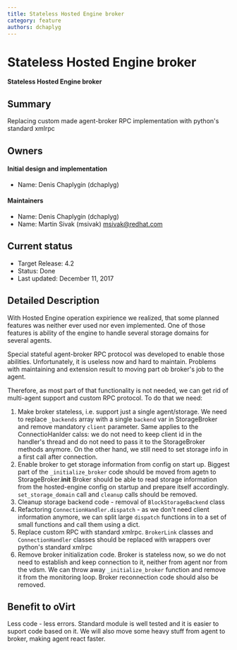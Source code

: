 ```yaml
---
title: Stateless Hosted Engine broker
category: feature
authors: dchaplyg
---
```


# Stateless Hosted Engine broker

**Stateless Hosted Engine broker**

## Summary

Replacing custom made agent-broker RPC implementation with python's standard xmlrpc

## Owners

#### Initial design and implementation

*   Name: Denis Chaplygin (dchaplyg)

#### Maintainers

*   Name: Denis Chaplygin (dchaplyg)
*   Name: Martin Sivak (msivak) msivak@redhat.com

## Current status

*   Target Release: 4.2
*   Status: Done
*   Last updated: December 11, 2017

## Detailed Description

With Hosted Engine operation expirience we realized, that some planned features was neither ever used nor even implemented. One of those features is ability of
the engine to handle several storage domains for several agents. 

Special stateful agent-broker RPC protocol was developed to enable those abilities. Unfortunately, it is useless now and hard to maintain. Problems with
maintaining and extension result to moving part ob broker's job to the agent.

Therefore, as most part of that functionality is not needed, we can get rid of multi-agent support and custom RPC protocol. To do that we need:

1. Make broker stateless, i.e. support just a single agent/storage. We need to replace `_backends` array with a single `backend` var in StorageBroker and remove mandatory `client` parameter. Same applies to the ConnectioHanlder calss: we do not need to keep client id in the handler's thread and do not need to pass it to the StorageBroker methods anymore. On the other hand, we still need to set storage info in a first call after connection.
2. Enable broker to get storage information from config on start up. Biggest part of the `_initialize_broker` code should be moved from agetn to StorageBroker.__init__ Broker should be able to read storage information from the hosted-engine config on startup and prepare itself accordingly. `set_storage_domain` call and `cleanup` calls should be removed.
3. Cleanup storage backend code - removal of `BlockStorageBackend` class
4. Refactoring `ConnectionHandler.dispatch` - as we don't need client information anymore, we can split large `dispatch` functions in to a set of small functions and call them using a dict.
5. Replace custom RPC with standard xmlrpc. `BrokerLink` classes and `ConnectionHandler` classes should be replaced with wrappers over python's standard xmlrpc
6. Remove broker initialization code. Broker is stateless now, so we do not need to establish and keep connection to it, neither from agent nor from the vdsm. We can throw away `_initialize_broker` function and remove it from the monitoring loop. Broker reconnection code should also be removed.

## Benefit to oVirt

Less code - less errors. Standard module is well tested and it is easier to suport code based on it. We will also move some heavy stuff from agent to broker, making agent react faster.

